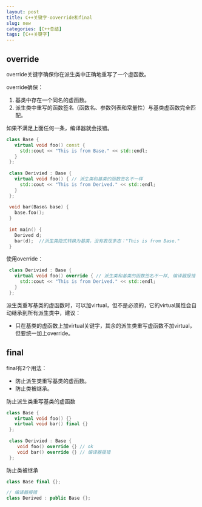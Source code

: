 ```yaml
---
layout: post
title: C++关键字-ooverride和final
slug: new
categories: [C++总结]
tags: [C++关键字]
---
```


## override
override关键字确保你在派生类中正确地重写了一个虚函数。

override确保：
1. 基类中存在一个同名的虚函数。
1. 派生类中重写的函数签名（函数名、参数列表和常量性）与基类虚函数完全匹配。

如果不满足上面任何一条，编译器就会报错。

```cpp
class Base {
   virtual void foo() const {
     std::cout << "This is from Base." << std::endl;
   }
 };
 ​
 class Derivied : Base {
   virtual void foo() { // 派生类和基类的函数签名不一样
     std::cout << "This is from Derived." << std::endl;
   }
 };
 ​
 void bar(Base& base) {
   base.foo();
 }
 ​
 int main() {
   Derived d;
   bar(d);  //派生类隐式转换为基类，没有表现多态："This is from Base."
 }
```
使用override：
```cpp
 class Derivied : Base {
   virtual void foo() override { // 派生类和基类的函数签名不一样, 编译器报错
     std::cout << "This is from Derived." << std::endl;
   }
 };
```
派生类重写基类的虚函数时，可以加virtual，但不是必须的，它的virtual属性会自动继承到所有派生类中，建议：
+ 只在基类的虚函数上加virtual关键字，其余的派生类重写虚函数不加virtual，但要统一加上override。


## final

final有2个用法：
+ 防止派生类重写基类的虚函数。
+ 防止类被继承。

防止派生类重写基类的虚函数
```cpp
class Base {
   virtual void foo() {}
   virtual void bar() final {}
 };
 ​
 class Derivied : Base {
    void foo() override {} // ok
    void bar() override {} // 编译器报错
 };

```

防止类被继承
```cpp
class Base final {};

// 编译器报错
class Derived : public Base {};
```
